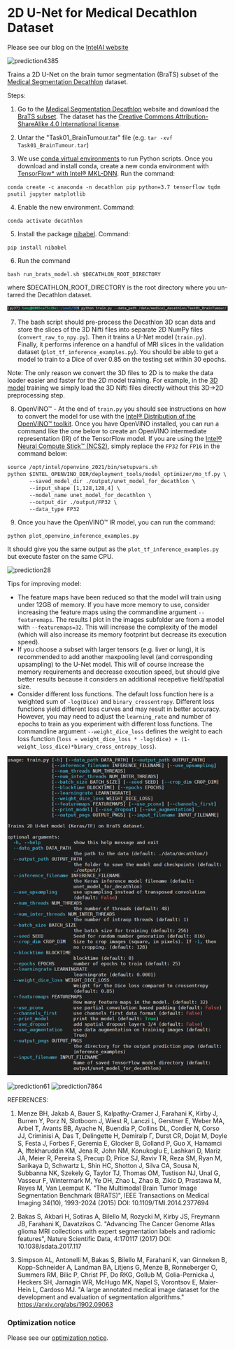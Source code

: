 # 2D U-Net for Medical Decathlon Dataset

Please see our blog on the [IntelAI website](https://www.intel.ai/intel-neural-compute-stick-2-for-medical-imaging/)

![prediction4385](images/pred4385.png)


Trains a 2D U-Net on the brain tumor segmentation (BraTS) subset of the [Medical Segmentation Decathlon](http://medicaldecathlon.com/) dataset.

Steps:
1. Go to the [Medical Segmentation Decathlon](http://medicaldecathlon.com) website and download the [BraTS subset](https://drive.google.com/file/d/1A2IU8Sgea1h3fYLpYtFb2v7NYdMjvEhU/view?usp=sharing). The dataset has the [Creative Commons Attribution-ShareAlike 4.0 International license](https://creativecommons.org/licenses/by-sa/4.0/).

2. Untar the "Task01_BrainTumour.tar" file (e.g. `tar -xvf Task01_BrainTumour.tar`)

3. We use [conda virtual environments](https://www.anaconda.com/distribution/#download-section) to run Python scripts. Once you download and install conda, create a new conda environment with [TensorFlow* with Intel&reg; MKL-DNN](https://software.intel.com/en-us/articles/intel-optimization-for-tensorflow-installation-guide?page=1). Run the command: 
```
conda create -c anaconda -n decathlon pip python=3.7 tensorflow tqdm psutil jupyter matplotlib
```

4. Enable the new environment. Command: 
```
conda activate decathlon
```

5. Install the package [nibabel](http://nipy.org/nibabel/). Command: 
```
pip install nibabel
```

6. Run the command 
```
bash run_brats_model.sh $DECATHLON_ROOT_DIRECTORY
```
where $DECATHLON_ROOT_DIRECTORY is the root directory where you un-tarred the Decathlon dataset.

![run_brats_help](images/run_brats_usage.png)

7. The bash script should pre-process the Decathlon 3D scan data and store the slices of the 3D Nifti files into separate 2D NumPy files (`convert_raw_to_npy.py`). Then it trains a U-Net model (`train.py`). Finally, it performs inference on a handful of MRI slices in the validation dataset (`plot_tf_inference_examples.py`).  You should be able to get a model to train to a Dice of over 0.85 on the testing set within 30 epochs.

Note: The only reason we convert the 3D files to 2D is to make the data loader easier and faster for the 2D model training. For example, in the [3D model](../3D) training we simply load the 3D Nifti files directly without this 3D&rarr;2D preprocessing step.

8. OpenVINO&trade; - At the end of `train.py` you should see instructions on how to convert the model for use with the [Intel&reg; Distribution of the OpenVINO&trade; toolkit](https://software.intel.com/content/www/us/en/develop/tools/openvino-toolkit.html). Once you have OpenVINO installed, you can run a command like the one below to create an OpenVINO intermediate representation (IR) of the TensorFlow model. If you are using the [Intel&reg; Neural Compute Stick&trade; (NCS2)](https://ark.intel.com/content/www/us/en/ark/products/140109/intel-neural-compute-stick-2.html), simply replace the `FP32` for `FP16` in the command below:

```
source /opt/intel/openvino_2021/bin/setupvars.sh
python $INTEL_OPENVINO_DIR/deployment_tools/model_optimizer/mo_tf.py \
       --saved_model_dir ./output/unet_model_for_decathlon \
       --input_shape [1,128,128,4] \
       --model_name unet_model_for_decathlon \
       --output_dir ./output/FP32 \
       --data_type FP32
```

9. Once you have the OpenVINO&trade; IR model, you can run the command:

```
python plot_openvino_inference_examples.py
```

It should give you the same output as the `plot_tf_inference_examples.py` but execute faster on the same CPU.

![prediction28](images/pred28.png)

Tips for improving model:
* The feature maps have been reduced so that the model will train using under 12GB of memory.  If you have more memory to use, consider increasing the feature maps using the commandline argument `--featuremaps`. The results I plot in the images subfolder are from a model with `--featuremaps=32`. This will increase the complexity of the model (which will also increase its memory footprint but decrease its execution speed).
* If you choose a subset with larger tensors (e.g. liver or lung), it is recommended to add another maxpooling level (and corresponding upsampling) to the U-Net model. This will of course increase the memory requirements and decrease execution speed, but should give better results because it considers an additional recepetive field/spatial size.
* Consider different loss functions.  The default loss function here is a weighted sum of `-log(Dice)` and `binary_crossentropy`. Different loss functions yield different loss curves and may result in better accuracy. However, you may need to adjust the `learning_rate` and number of epochs to train as you experiment with different loss functions. The commandline argument `--weight_dice_loss` defines the weight to each loss function (`loss = weight_dice_loss * -log(dice) + (1-weight_loss_dice)*binary_cross_entropy_loss`).

![run_train_command](images/train_usage.png)

![prediction61](images/pred61.png)
![prediction7864](images/pred7864.png)

REFERENCES:

1. Menze BH, Jakab A, Bauer S, Kalpathy-Cramer J, Farahani K, Kirby J, Burren Y, Porz N, Slotboom J, Wiest R, Lanczi L, Gerstner E, Weber MA, Arbel T, Avants BB, Ayache N, Buendia P, Collins DL, Cordier N, Corso JJ, Criminisi A, Das T, Delingette H, Demiralp Γ, Durst CR, Dojat M, Doyle S, Festa J, Forbes F, Geremia E, Glocker B, Golland P, Guo X, Hamamci A, Iftekharuddin KM, Jena R, John NM, Konukoglu E, Lashkari D, Mariz JA, Meier R, Pereira S, Precup D, Price SJ, Raviv TR, Reza SM, Ryan M, Sarikaya D, Schwartz L, Shin HC, Shotton J, Silva CA, Sousa N, Subbanna NK, Szekely G, Taylor TJ, Thomas OM, Tustison NJ, Unal G, Vasseur F, Wintermark M, Ye DH, Zhao L, Zhao B, Zikic D, Prastawa M, Reyes M, Van Leemput K. "The Multimodal Brain Tumor Image Segmentation Benchmark (BRATS)", IEEE Transactions on Medical Imaging 34(10), 1993-2024 (2015) DOI: 10.1109/TMI.2014.2377694

2. Bakas S, Akbari H, Sotiras A, Bilello M, Rozycki M, Kirby JS, Freymann JB, Farahani K, Davatzikos C. "Advancing The Cancer Genome Atlas glioma MRI collections with expert segmentation labels and radiomic features", Nature Scientific Data, 4:170117 (2017) DOI: 10.1038/sdata.2017.117

3. Simpson AL, Antonelli M, Bakas S, Bilello M, Farahani K, van Ginneken B, Kopp-Schneider A, Landman BA, Litjens G, Menze B, Ronneberger O, Summers RM, Bilic P, Christ PF, Do RKG, Gollub M, Golia-Pernicka J, Heckers SH, Jarnagin WR, McHugo MK, Napel S, Vorontsov E, Maier-Hein L, Cardoso MJ. "A large annotated medical image dataset for the development and evaluation of segmentation algorithms." https://arxiv.org/abs/1902.09063 


### Optimization notice
Please see our [optimization notice](https://software.intel.com/en-us/articles/optimization-notice#opt-en).

